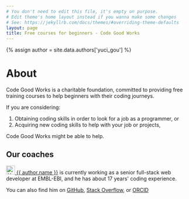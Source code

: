 ```yaml
---
# You don't need to edit this file, it's empty on purpose.
# Edit theme's home layout instead if you wanna make some changes
# See: https://jekyllrb.com/docs/themes/#overriding-theme-defaults
layout: page
title: Free courses for beginners - Code Good Works
---
```


{% assign author = site.data.authors['yuci_gou'] %}

<h1>About</h1>

<p>Code Good Works is a charitable foundation, committed to providing free training courses to help beginners with their coding journeys.</p>

<p>
If you are considering: 
<ol>
    <li>Obtaining coding skills in order to look for a job as a programmer, or</li>
    <li>Acquiring new coding skills to help with your job or projects,</li>
</ol>
Code Good Works might be able to help.
</p>

<h2>Our coaches</h2>
<p>
<a href="{{ author.linkedin }}"><img class="gravatar" src="{{ author.linkedinimage }}" alt="{{ author.name }}" width="24" height="24"> {{ author.name }}</a> is currently working as a senior full-stack web developer at EMBL-EBI, 
and he has about 17 years' coding experience.
</p>
<p>You can also find him on <a href="{{ author.github }}" alt="GitHub">GitHub</a>, <a href="{{ author.stackoverflow }}" alt="Stack Overflow">Stack Overflow</a>, or <a href="{{ author.orcid }}" alt="ORCID">ORCID</a></p>

<script src="{{'/assets/js/about.js'}}"></script>
